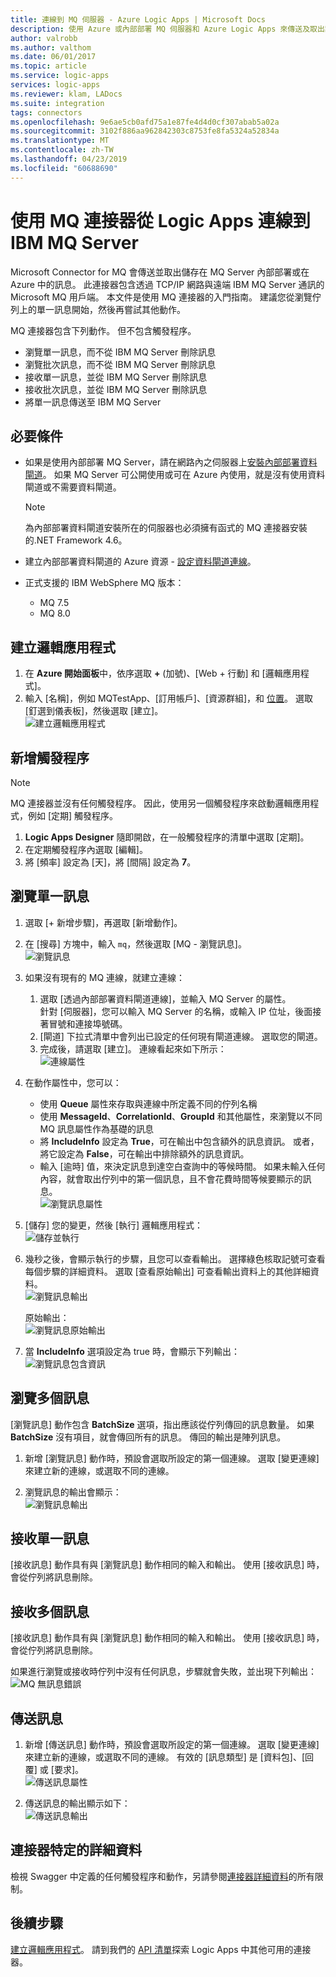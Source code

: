 ```yaml
---
title: 連線到 MQ 伺服器 - Azure Logic Apps | Microsoft Docs
description: 使用 Azure 或內部部署 MQ 伺服器和 Azure Logic Apps 來傳送及取出訊息
author: valrobb
ms.author: valthom
ms.date: 06/01/2017
ms.topic: article
ms.service: logic-apps
services: logic-apps
ms.reviewer: klam, LADocs
ms.suite: integration
tags: connectors
ms.openlocfilehash: 9e6ae5cb0afd75a1e87fe4d4d0cf307abab5a02a
ms.sourcegitcommit: 3102f886aa962842303c8753fe8fa5324a52834a
ms.translationtype: MT
ms.contentlocale: zh-TW
ms.lasthandoff: 04/23/2019
ms.locfileid: "60688690"
---
```

# <a name="connect-to-an-ibm-mq-server-from-logic-apps-using-the-mq-connector"></a>使用 MQ 連接器從 Logic Apps 連線到 IBM MQ Server

Microsoft Connector for MQ 會傳送並取出儲存在 MQ Server 內部部署或在 Azure 中的訊息。 此連接器包含透過 TCP/IP 網路與遠端 IBM MQ Server 通訊的 Microsoft MQ 用戶端。 本文件是使用 MQ 連接器的入門指南。 建議您從瀏覽佇列上的單一訊息開始，然後再嘗試其他動作。

MQ 連接器包含下列動作。 但不包含觸發程序。

- 瀏覽單一訊息，而不從 IBM MQ Server 刪除訊息
- 瀏覽批次訊息，而不從 IBM MQ Server 刪除訊息
- 接收單一訊息，並從 IBM MQ Server 刪除訊息
- 接收批次訊息，並從 IBM MQ Server 刪除訊息
- 將單一訊息傳送至 IBM MQ Server

## <a name="prerequisites"></a>必要條件

* 如果是使用內部部署 MQ Server，請在網路內之伺服器上[安裝內部部署資料閘道](../logic-apps/logic-apps-gateway-install.md)。 如果 MQ Server 可公開使用或可在 Azure 內使用，就是沒有使用資料閘道或不需要資料閘道。

    > [!NOTE]
    > 為內部部署資料閘道安裝所在的伺服器也必須擁有函式的 MQ 連接器安裝的.NET Framework 4.6。

* 建立內部部署資料閘道的 Azure 資源 - [設定資料閘道連線](../logic-apps/logic-apps-gateway-connection.md)。

* 正式支援的 IBM WebSphere MQ 版本：
    * MQ 7.5
    * MQ 8.0

## <a name="create-a-logic-app"></a>建立邏輯應用程式

1. 在 **Azure 開始面板**中，依序選取 **+** (加號)、[Web + 行動] 和 [邏輯應用程式]。
2. 輸入 [名稱]，例如 MQTestApp、[訂用帳戶]、[資源群組]，和 [位置](使用已設定內部部署資料閘道連線的位置)。 選取 [釘選到儀表板]，然後選取 [建立]。  
![建立邏輯應用程式](media/connectors-create-api-mq/Create_Logic_App.png)

## <a name="add-a-trigger"></a>新增觸發程序

> [!NOTE]
> MQ 連接器並沒有任何觸發程序。 因此，使用另一個觸發程序來啟動邏輯應用程式，例如 [定期] 觸發程序。

1. **Logic Apps Designer** 隨即開啟，在一般觸發程序的清單中選取 [定期]。
2. 在定期觸發程序內選取 [編輯]。
3. 將 [頻率] 設定為 [天]，將 [間隔] 設定為 **7**。

## <a name="browse-a-single-message"></a>瀏覽單一訊息
1. 選取 [+ 新增步驟]，再選取 [新增動作]。
2. 在 [搜尋] 方塊中，輸入 `mq`，然後選取 [MQ - 瀏覽訊息]。  
![瀏覽訊息](media/connectors-create-api-mq/Browse_message.png)

3. 如果沒有現有的 MQ 連線，就建立連線：  

    1. 選取 [透過內部部署資料閘道連線]，並輸入 MQ Server 的屬性。  
    針對 [伺服器]，您可以輸入 MQ Server 的名稱，或輸入 IP 位址，後面接著冒號和連接埠號碼。
    2. [閘道] 下拉式清單中會列出已設定的任何現有閘道連線。 選取您的閘道。
    3. 完成後，請選取 [建立]。 連線看起來如下所示：  
    ![連線屬性](media/connectors-create-api-mq/Connection_Properties.png)

4. 在動作屬性中，您可以：  

    * 使用 **Queue** 屬性來存取與連線中所定義不同的佇列名稱
    * 使用 **MessageId**、**CorrelationId**、**GroupId** 和其他屬性，來瀏覽以不同 MQ 訊息屬性作為基礎的訊息
    * 將 **IncludeInfo** 設定為 **True**，可在輸出中包含額外的訊息資訊。 或者，將它設定為 **False**，可在輸出中排除額外的訊息資訊。
    * 輸入 [逾時] 值，來決定訊息到達空白查詢中的等候時間。 如果未輸入任何內容，就會取出佇列中的第一個訊息，且不會花費時間等候要顯示的訊息。  
    ![瀏覽訊息屬性](media/connectors-create-api-mq/Browse_message_Props.png)

5. [儲存] 您的變更，然後 [執行] 邏輯應用程式：  
![儲存並執行](media/connectors-create-api-mq/Save_Run.png)

6. 幾秒之後，會顯示執行的步驟，且您可以查看輸出。 選擇綠色核取記號可查看每個步驟的詳細資料。 選取 [查看原始輸出] 可查看輸出資料上的其他詳細資料。  
![瀏覽訊息輸出](media/connectors-create-api-mq/Browse_message_output.png)  

    原始輸出：  
    ![瀏覽訊息原始輸出](media/connectors-create-api-mq/Browse_message_raw_output.png)

7. 當 **IncludeInfo** 選項設定為 true 時，會顯示下列輸出：  
![瀏覽訊息包含資訊](media/connectors-create-api-mq/Browse_message_Include_Info.png)

## <a name="browse-multiple-messages"></a>瀏覽多個訊息
[瀏覽訊息] 動作包含 **BatchSize** 選項，指出應該從佇列傳回的訊息數量。  如果 **BatchSize** 沒有項目，就會傳回所有的訊息。 傳回的輸出是陣列訊息。

1. 新增 [瀏覽訊息] 動作時，預設會選取所設定的第一個連線。 選取 [變更連線] 來建立新的連線，或選取不同的連線。

2. 瀏覽訊息的輸出會顯示：  
![瀏覽訊息輸出](media/connectors-create-api-mq/Browse_messages_output.png)

## <a name="receive-a-single-message"></a>接收單一訊息
[接收訊息] 動作具有與 [瀏覽訊息] 動作相同的輸入和輸出。 使用 [接收訊息] 時，會從佇列將訊息刪除。

## <a name="receive-multiple-messages"></a>接收多個訊息
[接收訊息] 動作具有與 [瀏覽訊息] 動作相同的輸入和輸出。 使用 [接收訊息] 時，會從佇列將訊息刪除。

如果進行瀏覽或接收時佇列中沒有任何訊息，步驟就會失敗，並出現下列輸出：  
![MQ 無訊息錯誤](media/connectors-create-api-mq/MQ_No_Msg_Error.png)

## <a name="send-a-message"></a>傳送訊息
1. 新增 [傳送訊息] 動作時，預設會選取所設定的第一個連線。 選取 [變更連線] 來建立新的連線，或選取不同的連線。 有效的 [訊息類型] 是 [資料包]、[回覆] 或 [要求]。  
![傳送訊息屬性](media/connectors-create-api-mq/Send_Msg_Props.png)

2. 傳送訊息的輸出顯示如下：  
![傳送訊息輸出](media/connectors-create-api-mq/Send_Msg_Output.png)

## <a name="connector-specific-details"></a>連接器特定的詳細資料

檢視 Swagger 中定義的任何觸發程序和動作，另請參閱[連接器詳細資料](/connectors/mq/)的所有限制。

## <a name="next-steps"></a>後續步驟
[建立邏輯應用程式](../logic-apps/quickstart-create-first-logic-app-workflow.md)。 請到我們的 [API 清單](apis-list.md)探索 Logic Apps 中其他可用的連接器。
